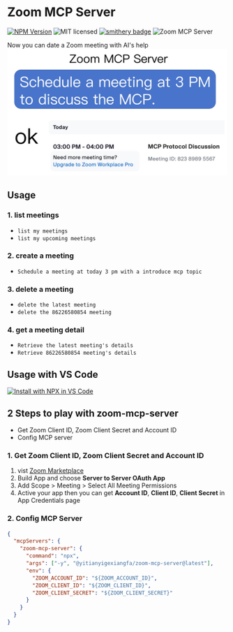 # Zoom MCP Server

[![NPM Version](https://img.shields.io/npm/v/@yitianyigexiangfa/zoom-mcp-server)](https://www.npmjs.com/package/@yitianyigexiangfa/zoom-mcp-server) ![MIT licensed](https://img.shields.io/npm/l/@yitianyigexiangfa/zoom-mcp-server) [![smithery badge](https://smithery.ai/badge/@JavaProgrammerLB/zoom-mcp-server)](https://smithery.ai/server/@JavaProgrammerLB/zoom-mcp-server) ![Zoom MCP Server](https://badge.mcpx.dev?type=server "MCP Server")

Now you can date a Zoom meeting with AI's help
![about.jpg](about.jpg)

## Usage

### 1. list meetings

- `list my meetings`
- `list my upcoming meetings`

### 2. create a meeting

- `Schedule a meeting at today 3 pm with a introduce mcp topic`

### 3. delete a meeting

- `delete the latest meeting`
- `delete the 86226580854 meeting`

### 4. get a meeting detail

- `Retrieve the latest meeting's details`
- `Retrieve 86226580854 meeting's details`

## Usage with VS Code
 [![Install with NPX in VS Code](https://img.shields.io/badge/VS_Code-NPM-0098FF?style=flat-square&logo=visualstudiocode&logoColor=white)](https://insiders.vscode.dev/redirect/mcp/install?name=zoom-mcp-server&inputs=%5B%7B%22type%22%3A%22promptString%22%2C%22id%22%3A%22ZOOM_ACCOUNT_ID%22%7D%2C%20%7B%22type%22%3A%22promptString%22%2C%22id%22%3A%22ZOOM_CLIENT_ID%22%7D%2C%20%7B%22type%22%3A%22promptString%22%2C%22id%22%3A%22ZOOM_CLIENT_SECRET%22%7D%5D&config=%7B%22command%22%3A%22npx%22%2C%22args%22%3A%5B%22-y%22%2C%22%40yitianyigexiangfa%2Fzoom-mcp-server%40latest%22%5D%2C%22env%22%3A%7B%22ZOOM_ACCOUNT_ID%22%3A%22%24%7Binput%3AZOOM_ACCOUNT_ID%7D%22%2C%20%22ZOOM_CLIENT_ID%22%3A%22%24%7Binput%3AZOOM_CLIENT_ID%7D%22%2C%20%22ZOOM_CLIENT_SECRET%22%3A%22%24%7Binput%3AZOOM_CLIENT_SECRET%7D%22%7D%7D)

## 2 Steps to play with zoom-mcp-server

- Get Zoom Client ID, Zoom Client Secret and Account ID
- Config MCP server

### 1. Get Zoom Client ID, Zoom Client Secret and Account ID

1. vist [Zoom Marketplace](https://marketplace.zoom.us/)
1. Build App and choose **Server to Server OAuth App**
1. Add Scope > Meeting > Select All Meeting Permissions
1. Active your app
   then you can get **Account ID**, **Client ID**, **Client Secret** in App Credentials page

### 2. Config MCP Server

```json
{
  "mcpServers": {
    "zoom-mcp-server": {
      "command": "npx",
      "args": ["-y", "@yitianyigexiangfa/zoom-mcp-server@latest"],
      "env": {
        "ZOOM_ACCOUNT_ID": "${ZOOM_ACCOUNT_ID}",
        "ZOOM_CLIENT_ID": "${ZOOM_CLIENT_ID}",
        "ZOOM_CLIENT_SECRET": "${ZOOM_CLIENT_SECRET}"
      }
    }
  }
}
```

